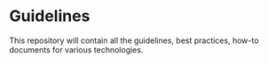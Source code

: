 # Guidelines
This repository will contain all the guidelines, best practices, how-to documents for various technologies. 
